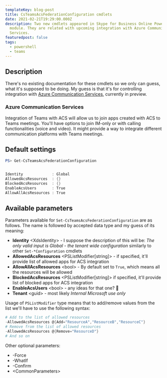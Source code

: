 ```yaml
---
templateKey: blog-post
title: CsTeamsAcsFederationConfiguration cmdlets
date: 2021-02-21T19:29:00.000Z
description: Two new cmdlets appeared in Skype for Business Online PowerShell
  module. They are related with upcoming integration with Azure Communication
  Services.
featuredpost: false
tags:
  - powershell
  - teams
---
```

## Description

There's no existing documentation for these cmdlets so we only can guess, what it's supposed to be doing. My guess is that it's for controlling integration with [Azure Communication Services](https://azure.microsoft.com/en-us/services/communication-services/), currently in preview.

### Azure Communication Services

Integration of Teams with ACS will allow us to join apps created with ACS to Teams meetings. You'll have options to join IM-only or with calling functionalities (voice and video). It might provide a way to integrate different communication platforms with Teams meetings.

## Default settings

```powershell
PS> Get-CsTeamsAcsFederationConfiguration


Identity             : Global
AllowedAcsResources  : {}
BlockedAcsResources  : {}
EnableAcsUsers       : True
AllowAllAcsResources : True
```

## Available parameters

Parameters available for `Set-CsTeamsAcsFederationConfiguration` are as follows. The name is followed by accepted data type and my guess of its meaning:

* **Identity** \<XdsIdentity> - I suppose the description of this will be: *The only valid input is Global - the tenant wide configuration* similarly to other `Set-*Configuration` cmdlets
* **AllowedAcsResources** \<PSListModifier[string]> - if specified, it'll provide list of allowed apps for ACS integration
* **AllowAllAcsResources** \<bool> - By default set to `True`, which means all the resources will be allowed
* **BlockedAcsResources** \<PSListModifier[string]> if specified, it'll provide list of blocked apps for ACS integration
* **EnableAcsUsers** \<bool> - any ideas for that one? 🤔
* **Tenant** \<guid> - most likely *Internal Microsoft use only*

Usage of `PSListModifier` type means that to add/remove values from the list we'll have to use the following syntax:

```powershell
# Add to the list of allowed resources
-AllowedAcsResources @{Add="ResourceA","ResourceB","ResourceC"}
# Remove from the list of allowed resources
-AllowedAcsResources @{Remove="ResourceD"}
# And so on
```

Other optional parameters:

* -Force
* -WhatIf
* -Confirm
* \<CommonParameters>
